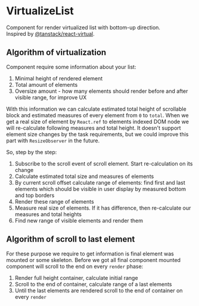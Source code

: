 # VirtualizeList

Component for render virtualized list with bottom-up direction.  
Inspired by [@tanstack/react-virtual](https://tanstack.com/virtual/v3).

## Algorithm of virtualization

Component require some information about your list:

1. Minimal height of rendered element
2. Total amount of elements
3. Oversize amount - how many elements should render before and after visible range, for improve UX

With this information we can calculate estimated total height of scrollable block and estimated measures of every
element from `0` to `total`.
When we get a real size of element by `React.ref` to elements indexed DOM node we will re-calculate following measures
and total height.
It doesn't support element size changes by the task requirements, but we could improve this part with `ResizeObserver`
in the future.

So, step by the step:

1. Subscribe to the scroll event of scroll element. Start re-calculation on its change
2. Calculate estimated total size and measures of elements
3. By current scroll offset calculate range of elements: find first and last elements which should be visible in user
   display by measured bottom and top borders
4. Render these range of elements
5. Measure real size of elements. If it has difference, then re-calculate our measures and total heights
6. Find new range of visible elements and render them

## Algorithm of scroll to last element

For these purpose we require to get information is final element was mounted or some skeleton.
Before we got all final component mounted component will scroll to the end on every `render` phase:
1. Render full height container, calculate initial range
2. Scroll to the end of container, calculate range of a last elements
3. Until the last elements are rendered scroll to the end of container on every `render`

